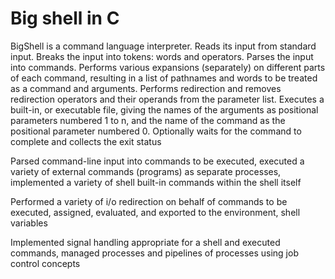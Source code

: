 # **Big shell in C**

BigShell is a command language interpreter. Reads its input from standard input. Breaks the input into tokens: words and operators. Parses the input into commands.  Performs various expansions (separately) on different parts of each command, resulting in a list of pathnames and words to be treated as a command and arguments. Performs redirection and removes redirection operators and their operands from the parameter list. Executes a built-in, or executable file, giving the names of the arguments as positional parameters numbered 1 to n, and the name of the command as the positional parameter numbered 0. Optionally waits for the command to complete and collects the exit status

Parsed command-line input into commands to be executed, executed a variety of external commands (programs) as
separate processes, implemented a variety of shell built-in commands within the shell itself

Performed a variety of i/o redirection on behalf of commands to be executed, assigned, evaluated, and exported to the
environment, shell variables

Implemented signal handling appropriate for a shell and executed commands, managed processes and pipelines of
processes using job control concepts
